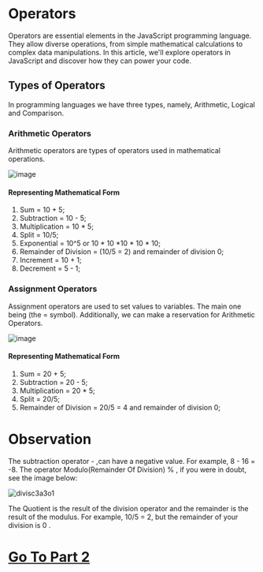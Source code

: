 # Operators
Operators are essential elements in the JavaScript programming language. They allow diverse operations, from simple mathematical calculations to complex data manipulations. In this article, we'll explore operators in JavaScript and discover how they can power your code.

## Types of Operators
In programming languages ​​we have three types, namely, Arithmetic, Logical and Comparison.

### Arithmetic Operators
Arithmetic operators are types of operators used in mathematical operations.

![image](https://github.com/user-attachments/assets/18c720c3-6746-440d-9cb4-ecc7fb049a40)

#### Representing Mathematical Form 
1. Sum = 10 + 5;
2. Subtraction = 10 - 5;
3. Multiplication = 10 * 5;
4. Split = 10/5;
5. Exponential = 10^5 or 10 * 10 *10 * 10 * 10;
6. Remainder of Division = (10/5 = 2) and remainder of division 0;
7. Increment = 10 + 1;
8. Decrement = 5 - 1;

### Assignment Operators
Assignment operators are used to set values ​​to variables. The main one being (the = symbol). Additionally, we can make a reservation for Arithmetic Operators.

![image](https://github.com/user-attachments/assets/dd59cf84-e467-4485-a386-802b214f44e5)

#### Representing Mathematical Form
1. Sum = 20 + 5;
2. Subtraction = 20 - 5;
3. Multiplication = 20 * 5;
4. Split = 20/5;
5. Remainder of Division = 20/5 = 4 and remainder of division 0;

# Observation 
The subtraction operator - ,can have a negative value. For example, 8 - 16 = -8. The operator Modulo(Remainder Of Division) % , if you were in doubt, see the image below:

![divisc3a3o1](https://github.com/user-attachments/assets/bf6dcdec-19c0-4564-b7c5-ffdb87a07fad)

The Quotient is the result of the division operator and the remainder is the result of the modulus. For example, 10/5 = 2, but the remainder of your division is 0 .

# [Go To Part 2](https://github.com/Karlos-Eduardo-Mrqs/Construction-Html-Css-Javascript/blob/main/Interaction-Javascript/Module%201%20-%20Introduction/Operators-Number_03/OperatorsPt2.md)
